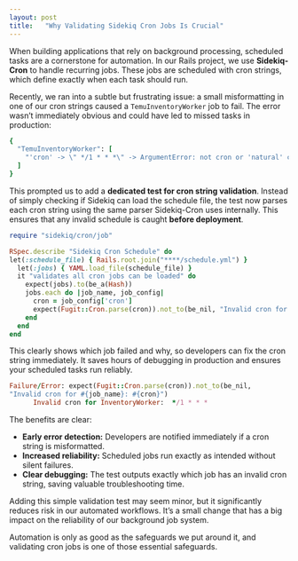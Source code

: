 ```yaml
---
layout: post
title:   "Why Validating Sidekiq Cron Jobs Is Crucial"
---
```



When building applications that rely on background processing, scheduled tasks are a cornerstone for automation. In our Rails project, we use **Sidekiq-Cron** to handle recurring jobs. These jobs are scheduled with cron strings, which define exactly when each task should run.  

Recently, we ran into a subtle but frustrating issue: a small misformatting in one of our cron strings caused a `TemuInventoryWorker` job to fail. The error wasn’t immediately obvious and could have led to missed tasks in production:

```ruby
{
  "TemuInventoryWorker": [
    "'cron' -> \" */1 * * *\" -> ArgumentError: not cron or 'natural' cron string: \" */1 * * *\""
  ]
}
```
This prompted us to add a **dedicated test for cron string validation**. Instead of simply checking if Sidekiq can load the schedule file, the test now parses each cron string using the same parser Sidekiq-Cron uses internally. This ensures that any invalid schedule is caught **before deployment**.  

```ruby
require "sidekiq/cron/job"

RSpec.describe "Sidekiq Cron Schedule" do
let(:schedule_file) { Rails.root.join("****/schedule.yml") }
  let(:jobs) { YAML.load_file(schedule_file) }
  it "validates all cron jobs can be loaded" do
    expect(jobs).to(be_a(Hash))
    jobs.each do |job_name, job_config|
      cron = job_config['cron']
      expect(Fugit::Cron.parse(cron)).not_to(be_nil, "Invalid cron for #{job_name}: #{cron}")
    end
  end
end
```
 
This clearly shows which job failed and why, so developers can fix the cron string immediately. 
It saves hours of debugging in production and ensures your scheduled tasks run reliably.

 ```ruby
Failure/Error: expect(Fugit::Cron.parse(cron)).not_to(be_nil, 
"Invalid cron for #{job_name}: #{cron}")
       Invalid cron for InventoryWorker:  */1 * * *
```

The benefits are clear:  

- **Early error detection:** Developers are notified immediately if a cron string is misformatted.  
- **Increased reliability:** Scheduled jobs run exactly as intended without silent failures.  
- **Clear debugging:** The test outputs exactly which job has an invalid cron string, saving valuable troubleshooting time.  

Adding this simple validation test may seem minor, but it significantly reduces risk in our automated workflows. It’s a small change that has a big impact on the reliability of our background job system.  

Automation is only as good as the safeguards we put around it, and validating cron jobs is one of those essential safeguards.
